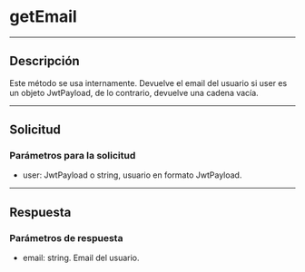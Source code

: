 # getEmail

---
## Descripción
Este método se usa internamente. Devuelve el email del usuario si user es un objeto JwtPayload, de lo contrario, devuelve una cadena vacía.

---
## Solicitud
### Parámetros para la solicitud
* user: JwtPayload o string, usuario en formato JwtPayload.

---
## Respuesta
### Parámetros de respuesta
* email: string. Email del usuario.

